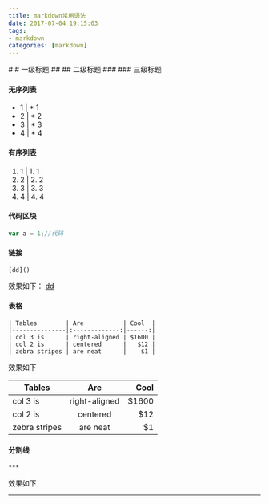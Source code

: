 ```yaml
---
title: markdown常用语法
date: 2017-07-04 19:15:03
tags: 
- markdown
categories: [markdown]
---
```

<p></p>
<!-- more -->
# # 一级标题
## ## 二级标题
### ### 三级标题

#### 无序列表
*  1 | * 1
*  2 | * 2
*  3 | * 3
*  4 | * 4

#### 有序列表
1. 1 | 1. 1
2. 2 | 2. 2
3. 3 | 3. 3
4. 4 | 4. 4

#### 代码区块

```javascript
var a = 1;//代码
```



#### 链接
```
[dd]()
```
效果如下：
[dd]()

#### 表格
```
| Tables        | Are           | Cool  |
|---------------|:-------------:|------:|
| col 3 is      | right-aligned | $1600 |
| col 2 is      | centered      |   $12 |
| zebra stripes | are neat      |    $1 |
```
效果如下

| Tables        | Are           | Cool  |
|---------------|:-------------:|------:|
| col 3 is      | right-aligned | $1600 |
| col 2 is      | centered      |   $12 |
| zebra stripes | are neat      |    $1 |

#### 分割线
```
***
```
效果如下
***

